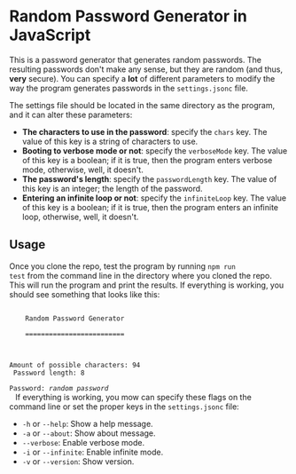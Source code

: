 # Random Password Generator in JavaScript

This is a password generator that generates random passwords.
The resulting passwords don't make any sense, but they are random
(and thus, **very** secure).
You can specify a **lot** of different parameters to modify the
way the program generates passwords in the <code>settings.jsonc</code> file.

The settings file should be located in the same directory as the program, and it can alter these parameters:

- **The characters to use in the password**: specify the <code>chars</code> key. The value of this key is a string of characters to use.
- **Booting to verbose mode or not**: specify the <code>verboseMode</code> key. The value of this key is a boolean; if it is true, then the program enters verbose mode, otherwise, well, it doesn't.
- **The password's length**: specify the <code>passwordLength</code> key. The value of this key is an integer; the length of the password.
- **Entering an infinite loop or not**: specify the <code>infiniteLoop</code> key. The value of this key is a boolean; if it is true, then the program enters an infinite loop, otherwise, well, it doesn't.
## Usage
Once you clone the repo, test the program by running <code>npm run test</code> from the command line in the directory where you cloned the repo. This will run the program and print the results.
If everything is working, you should see something that looks like this:


<code>
&nbsp;&nbsp;&nbsp;&nbsp;Random Password Generator <br>
&nbsp;&nbsp;&nbsp;&nbsp;========================= <br>

Amount of possible characters: 94 <br>
Password length: 8 <br>
Password: *random password* <br>
</code>
If everything is working, you mow can specify these flags on the command line or set the proper keys in the <code>settings.jsonc</code> file:

- <code>-h</code> or <code>--help</code>: Show a help message.
- <code>-a</code> or <code>--about</code>: Show about message.
- <code>--verbose</code>: Enable verbose mode.
- <code>-i</code> or <code>--infinite</code>: Enable infinite mode.
- <code>-v</code> or <code>--version</code>: Show version.